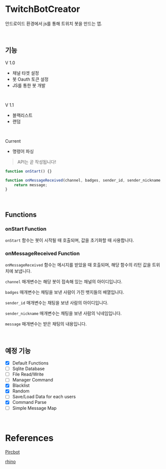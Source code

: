 # TwitchBotCreator

안드로이드 환경에서 js를 통해 트위치 봇을 만드는 앱.

<br>

## 기능

V 1.0

- 채널 타겟 설정
- 봇 Oauth 토큰 설정
- JS를 통한 봇 개발

<br>

V 1.1

- 블랙리스트
- 랜덤

<br>

 Current

- 명령어 파싱

> API는 곧 작성됩니다!

```javascript
function onStart() {}

function onMessageReceived(channel, badges, sender_id, sender_nickname, message) {
    return message;
}
```

<br>

## Functions

### onStart Function

`onStart` 함수는 봇이 시작될 때 호출되며, 값을 초기화할 때 사용합니다.

### onMessageReceived Function

`onMessageReceived` 함수는 메시지를 받았을 때 호출되며, 해당 함수의 리턴 값을 트위치에 보냅니다.

`channel` 매개변수는 해당 봇이 접속해 있는 채널의 아이디입니다.

`badges` 매개변수는 채팅을 보낸 사람이 가진 뱃지들의 배열입니다.

`sender_id` 매개변수는 채팅을 보낸 사람의 아이디입니다.

`sender_nickname` 매개변수는 채팅을 보낸 사람의 닉네임입니다.

`message` 매개변수는 받은 채팅의 내용입니다.

<br>

## 예정 기능

- [x] Default Functions
- [ ] Sqlite Database
- [ ] File Read/Write
- [ ] Manager Command
- [x] Blacklist
- [x] Random
- [ ] Save/Load Data for each users
- [x] Command Parse
- [ ] Simple Message Map

<br>

# References

[Pircbot](http://www.jibble.org/pircbot.php)

[rhino](https://github.com/mozilla/rhino)
